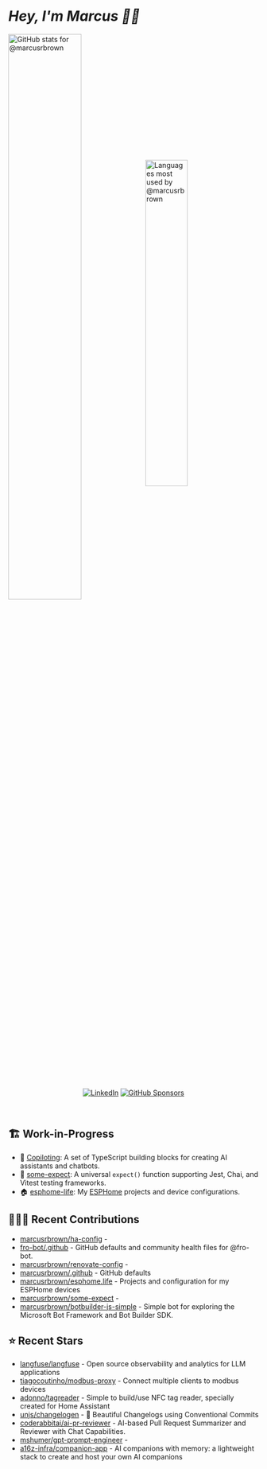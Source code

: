 # <em>Hey, I'm Marcus <span title="✌🏽 & ❤️">👋🏽</span></em>

<img align='center' width='54%' alt='GitHub stats for @marcusrbrown' src='https://github-readme-stats.vercel.app/api?username=marcusrbrown&show_icons=true&theme=dark&include_all_commits=true&count_private=true'>
<img align='center' width='41%' alt='Languages most used by @marcusrbrown' src='https://github-readme-stats.vercel.app/api/top-langs/?username=marcusrbrown&layout=compact&theme=dark&include_all_commits=true&count_private=true'>

<br>
<div align='center'>

[![LinkedIn](https://img.shields.io/badge/LinkedIn-blue?style=for-the-badge&logo=linkedin)][linkedin]
[![GitHub Sponsors](https://img.shields.io/github/sponsors/marcusrbrown?style=for-the-badge&logo=github-sponsors)
][gh-sponsors]

</div>
<br>

[gh-sponsors]: https://github.com/sponsors/marcusrbrown "@marcusrbrown | GitHub Sponsors"
[linkedin]: https://www.linkedin.com/in/marcusrbrown "@marcusrbrown | LinkedIn"

## 🏗️ Work-in-Progress

- 🤖 [Copiloting](https://github.com/marcusrbrown/copiloting): A set of TypeScript building blocks for creating AI assistants and chatbots.
- 🧪 [some-expect](https://github.com/marcusrbrown/some-expect): A universal `expect()` function supporting Jest, Chai, and Vitest testing frameworks.
- 🏠 [esphome-life](https://github.com/marcusrbrown/esphome-life): My [ESPHome](https://esphome.io/) projects and device configurations.

## 👨🏽‍💻 Recent Contributions

- [marcusrbrown/ha-config](https://github.com/marcusrbrown/ha-config) -
- [fro-bot/.github](https://github.com/fro-bot/.github) - GitHub defaults and community health files for @fro-bot.
- [marcusrbrown/renovate-config](https://github.com/marcusrbrown/renovate-config) -
- [marcusrbrown/.github](https://github.com/marcusrbrown/.github) - GitHub defaults
- [marcusrbrown/esphome.life](https://github.com/marcusrbrown/esphome.life) - Projects and configuration for my ESPHome devices
- [marcusrbrown/some-expect](https://github.com/marcusrbrown/some-expect) -
- [marcusrbrown/botbuilder-js-simple](https://github.com/marcusrbrown/botbuilder-js-simple) - Simple bot for exploring the Microsoft Bot Framework and Bot Builder SDK.

## ⭐ Recent Stars

- [langfuse/langfuse](https://github.com/langfuse/langfuse) - Open source observability and analytics for LLM applications
- [tiagocoutinho/modbus-proxy](https://github.com/tiagocoutinho/modbus-proxy) - Connect multiple clients to modbus devices
- [adonno/tagreader](https://github.com/adonno/tagreader) - Simple to build/use NFC tag reader, specially created for Home Assistant
- [unjs/changelogen](https://github.com/unjs/changelogen) - 💅 Beautiful Changelogs using Conventional Commits
- [coderabbitai/ai-pr-reviewer](https://github.com/coderabbitai/ai-pr-reviewer) - AI-based Pull Request Summarizer and Reviewer with Chat Capabilities.
- [mshumer/gpt-prompt-engineer](https://github.com/mshumer/gpt-prompt-engineer) -
- [a16z-infra/companion-app](https://github.com/a16z-infra/companion-app) - AI companions with memory: a lightweight stack to create and host your own AI companions
